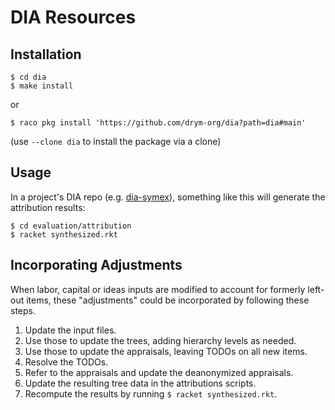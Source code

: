 # DIA Resources

## Installation

``` shell
$ cd dia
$ make install
```
or
```shell
$ raco pkg install 'https://github.com/drym-org/dia?path=dia#main'
```
(use `--clone dia` to install the package via a clone)

## Usage

In a project's DIA repo (e.g. [dia-symex](https://github.com/drym-org/dia-symex)), something like this will generate the attribution results:

``` shell
$ cd evaluation/attribution
$ racket synthesized.rkt
```

## Incorporating Adjustments

When labor, capital or ideas inputs are modified to account for formerly left-out items, these "adjustments" could be incorporated by following these steps.

1. Update the input files.
2. Use those to update the trees, adding hierarchy levels as needed.
3. Use those to update the appraisals, leaving TODOs on all new items.
4. Resolve the TODOs.
5. Refer to the appraisals and update the deanonymized appraisals.
6. Update the resulting tree data in the attributions scripts.
7. Recompute the results by running ``$ racket synthesized.rkt``.
